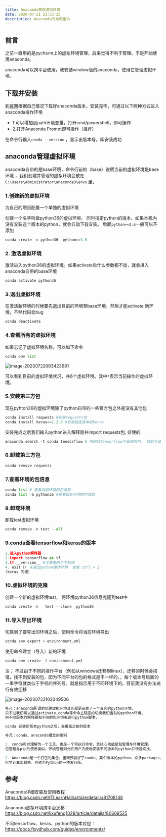 ```yaml
---
title: Anaconda管理虚拟环境
date: 2020-07-21 22:53:25
description: Anaconda的常用指令
---
```


## 前言

之前一直用的是pycharm上的虚拟环境管理，后来觉得不利于管理。于是开始使用anaconda。

anaconda可以跨平台使用，我安装window版的anaconda，使用它管理虚拟环境。

## 下载并安装

到[官网](https://www.anaconda.com/download/)根据自己情况下载好anaconda版本，安装完毕，可通过以下两种方式进入anaconda操作环境

- 1.可以增加到path环境变量，打开cmd/powershell，即可操作
- 2.打开Anaconda Prompt即可操作（推荐）

在命令行输入`conda --version` ，显示出版本号，即安装成功

## anaconda管理虚拟环境

anaconda自带的是base环境，命令行前的（base）说明当前的虚拟环境是base环境 ，我们创建并管理的虚拟环境会放在`C:\Users\Administrator\anaconda3\envs` 里，

### 1.创建新的虚拟环境

为自己的项目配置一个单独的虚拟环境

创建一个名字叫做python36的虚拟环境， 同时指定python的版本，如果本机内没有安装这个版本的python，就会自动下载安装。 后面`python==3.6`一般可以不添加

```python
conda create -n python36  python==3.6
```



### 2. 激活虚拟环境

激活进入python36的虚拟环境。如果activate后什么参数都不加，就会进入anaconda自带的base环境

```python
conda activate python36 
```



### 3.退出虚拟环境

在激活新环境的时候要先退出目前的环境至base环境，然后才能activate 新环境，不然代码会bug

```python
conda deactivate 
```



### 4.查看所有的虚拟环境

如果忘记了虚拟环境名称，可以如下命令

```python
conda env list  
```

![image-20200722093423681](https://i.loli.net/2020/07/22/gnUbt2eR7TZvjfy.png)

可以看到目前的虚拟环境状况，共6个虚拟环境。其中`*`表示当前操作的虚拟环境。



### 5.安装第三方包

现在pyhton36的虚拟环境除了python自带的一些官方包之外是没有其他包

```python
conda install requests #安装requests包
conda install keras==2.2.0 #安装指定版本的keras
```

安装完成之后我们输入python进入解释器并import requests包, 好使的.

```python
anaconda search -t conda tensorflow # 帮助找tensorflow可安装的包。 找到合适的资源（win64的版本包）  ，按照指示操作即可
```



### 6.卸载第三方包

```python
conda remove requests
```



### 7.查看环境的包信息

```python
conda list # 查看当前环境的包信息
conda list -n python36 #查看指定环境的包信息
```



### 8.卸载环境

卸载test虚拟环境

```python
conda remove -n test --all
```



### 9.conda查看tensorflow和keras的版本

```python
1.进入python解释器
2.import tensorflow as tf 
3.tf.__version__ #注意是两个下划线
4. exit（） #退出python操作环境  或者 ctrl + Z
(keras 同理）
```



### 10.虚拟环境的克隆

创建一个新的虚拟环境test， 将环境python36信息克隆到test中

```python
conda create -n   test --clone  python36
```



### 11.导入导出环境

切换到了要导出的环境之后，使用命令将当前环境导出

```python
conda env export > environment.yml
```

使用命令建立（导入）新的环境

```python
conda env create -f environment.yml
```

注：
不过由于不同的操作平台（例如从windows迁移到linux），迁移的时候会报错，找不到安装的包，因为不同平台的包的格式是不一样的，，每个版本号后面的一串字符就类似于手机的序列号，就是指示用于不同环境下的。目前我没有办法进行有效迁移





![image-20200722102049506](https://i.loli.net/2020/07/22/MEFRgdAxiuzyhDZ.png)



```python
补充：anaconda所谓的创建虚拟环境其实就是安装了一个真实的python环境, 
只不过我们可以通过activate,conda等命令去随意的切换我们当前的python环境, 
用不同版本的解释器和不同的包环境去运行python脚本.

conda 安装新版本python之后，会覆盖之前的版本
```



```python
补充：conda、anaconda概念的差别

1. conda可以理解为一个工具，也是一个可执行命令，其核心功能是包管理与环境管理。
包管理与pip的使用类似，环境管理则允许用户方便地安装不同版本的python并快速切换。

2. Anaconda是一个打包的集合，里面预装好了conda、某个版本的python、众多packages、
科学计算工具等，也称为Python的一种发行版。
```



## 参考

Anaconda详细安装及使用教程：  https://blog.csdn.net/ITLearnHall/article/details/81708148

Anaconda虚拟环境跨平台迁移：   https://blog.csdn.net/lixufeng1028/article/details/80669525

不同tensorflow、keras、python的版本对应：  https://docs.floydhub.com/guides/environments/